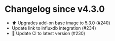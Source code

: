 # Changelog since v4.3.0
- ⬆️ Upgrades add-on base image to 5.3.0 (#240) 
- Update link to influxdb integration (#234) 
- 🚀 Update CI to latest version (#230) 
